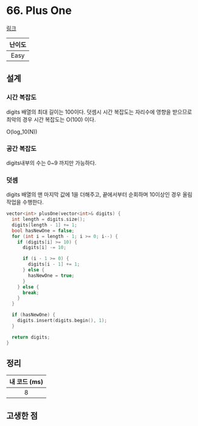 # 66. Plus One

[링크](https://leetcode.com/problems/plus-one/)

| 난이도 |
| :----: |
|  Easy  |

## 설계

### 시간 복잡도

digits 배열의 최대 길이는 100이다. 덧셈시 시간 복잡도는 자리수에 영향을 받으므로 최악의 경우 시간 복잡도는 O(100) 이다.

O(log_10(N))

### 공간 복잡도

digits내부의 수는 0~9 까지만 가능하다.

### 덧셈

digits 배열의 맨 마지막 값에 1을 더해주고, 끝에서부터 순회하며 10이상인 경우 올림 작업을 수행한다.

```cpp
vector<int> plusOne(vector<int>& digits) {
  int length = digits.size();
  digits[length - 1] += 1;
  bool hasNewOne = false;
  for (int i = length - 1; i >= 0; i--) {
    if (digits[i] >= 10) {
      digits[i] -= 10;

      if (i - 1 >= 0) {
        digits[i - 1] += 1;
      } else {
        hasNewOne = true;
      }
    } else {
      break;
    }
  }

  if (hasNewOne) {
    digits.insert(digits.begin(), 1);
  }

  return digits;
}
```

## 정리

| 내 코드 (ms) |
| :----------: |
|      8       |

## 고생한 점
